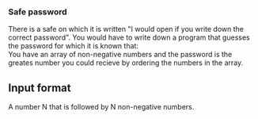 ### Safe password ###
There is a safe on which it is written "I would open if you write down the correct password".
You would have to write down a program that guesses the password for which it is known that:<br/>
You have an array of non-negative numbers and the password is the greates number you could recieve by ordering the numbers in the array.
## Input format ##
A number N that is followed by N non-negative numbers.
